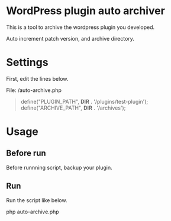 # WordPress plugin auto archiver

This is a tool to archive the wordpress plugin you developed.

Auto increment patch version, and archive directory.

# Settings

First, edit the lines below.

File: /auto-archive.php

> define("PLUGIN_PATH", __DIR__ . '/plugins/test-plugin');
> define("ARCHIVE_PATH", __DIR__ . '/archives');

# Usage

## Before run

Before runnning script, backup your plugin.

## Run

Run the script like below.

php auto-archive.php

